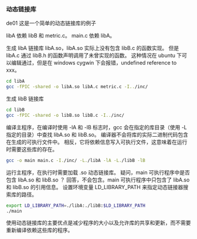 ### 动态链接库
de01 这是一个简单的动态链接库的例子

libA 依赖 libB 和 metric.c。
main.c 依赖 libA。

生成 libA 链接库 libA.so，libA.so 实际上没有包含 libB.c 的函数实现。
但是 libA.c 通过 libB.h 的函数声明调用了未曾实现的函数。
这种情况在 ubuntu 下可以编辑通过，但是在 windows cygwin 下会报错，undefined reference to xxx。

```bash
cd libA
gcc -fPIC -shared -o libA.so libA.c metric.c -I../inc/ 
```

生成 libB 链接库
```bash
cd libB
gcc -fPIC -shared -o libB.so libB.c -I../inc/
```

编译主程序，在编译时使用 -lA 和 -lB 标志时，gcc 会在指定的库目录（使用 -L 指定的目录）中查找 libA.so 和 libB.so。
编译器不会将库的实际二进制代码包含在生成的可执行文件中。
相反，它将依赖信息写入可执行文件，这意味着在运行时需要这些库的存在。
```bash
gcc -o main main.c -I./inc/ -L./libA -lA -L./libB -lB
```

运行主程序，在执行时需要加载 .so 动态链接库。
疑问，main 可执行程序中是否包含 libA.so 和 libB.so ？
回答，不会包含。main 可执行程序中只包含了 libA.so 和 libB.so 的引用信息。
设置环境变量 LD_LIBRARY_PATH 来指定动态链接器搜索库的路径。
```bash
export LD_LIBRARY_PATH=./libA:./libB:$LD_LIBRARY_PATH
./main
```

使用动态链接库的主要优点是减少程序的大小以及允许库的共享和更新，而不需要重新编译依赖这些库的程序。

